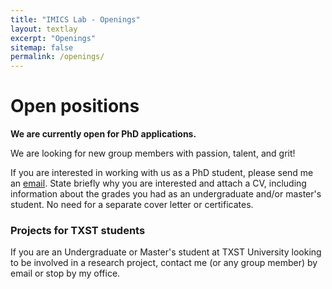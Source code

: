 ```yaml
---
title: "IMICS Lab - Openings"
layout: textlay
excerpt: "Openings"
sitemap: false
permalink: /openings/
---
```


# Open positions

**We are currently open for PhD applications.**

We are  looking for new group members with passion, talent, and grit!

If you are interested in working with us as a PhD student, please send me an [email](mailto:vmetsis@txstate.edu). State briefly why you are interested and attach a CV, including information about the grades you had as an undergraduate and/or master's student. No need for a separate cover letter or certificates. 

### Projects for TXST students
If you are an Undergraduate or Master's student at TXST University looking to be involved in a research project, contact me (or any group member) by email or stop by my office.

<br/><br/><br/><br/><br/><br/><br/>


<!-- <figure>
<img src="{{ site.url }}{{ site.baseurl }}/images/picpic/Gallery/DSC_0696.jpg" width="95%">
</figure> -->
